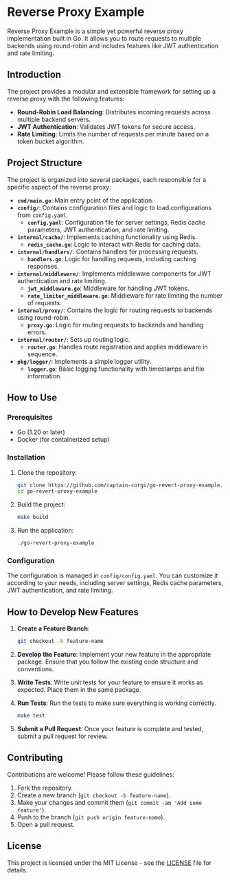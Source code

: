 # Reverse Proxy Example

Reverse Proxy Example is a simple yet powerful reverse proxy implementation built in Go. It allows you to route requests to multiple backends using round-robin and includes features like JWT authentication and rate limiting.

## Introduction

The project provides a modular and extensible framework for setting up a reverse proxy with the following features:

- **Round-Robin Load Balancing**: Distributes incoming requests across multiple backend servers.
- **JWT Authentication**: Validates JWT tokens for secure access.
- **Rate Limiting**: Limits the number of requests per minute based on a token bucket algorithm.

## Project Structure

The project is organized into several packages, each responsible for a specific aspect of the reverse proxy:

- **`cmd/main.go`**: Main entry point of the application.
- **`config/`**: Contains configuration files and logic to load configurations from `config.yaml`.
  - **`config.yaml`**: Configuration file for server settings, Redis cache parameters, JWT authentication, and rate limiting.
- **`internal/cache/`**: Implements caching functionality using Redis.
  - **`redis_cache.go`**: Logic to interact with Redis for caching data.
- **`internal/handlers/`**: Contains handlers for processing requests.
  - **`handlers.go`**: Logic for handling requests, including caching responses.
- **`internal/middleware/`**: Implements middleware components for JWT authentication and rate limiting.
  - **`jwt_middleware.go`**: Middleware for handling JWT tokens.
  - **`rate_limiter_middleware.go`**: Middleware for rate limiting the number of requests.
- **`internal/proxy/`**: Contains the logic for routing requests to backends using round-robin.
  - **`proxy.go`**: Logic for routing requests to backends and handling errors.
- **`internal/router/`**: Sets up routing logic.
  - **`router.go`**: Handles route registration and applies middleware in sequence.
- **`pkg/logger/`**: Implements a simple logger utility.
  - **`logger.go`**: Basic logging functionality with timestamps and file information.

## How to Use

### Prerequisites

- Go (1.20 or later)
- Docker (for containerized setup)

### Installation

1. Clone the repository:

   ```sh
   git clone https://github.com/captain-corgi/go-revert-proxy-example.git
   cd go-revert-proxy-example
   ```

2. Build the project:

   ```sh
   make build
   ```

3. Run the application:

   ```sh
   ./go-revert-proxy-example
   ```

### Configuration

The configuration is managed in `config/config.yaml`. You can customize it according to your needs, including server settings, Redis cache parameters, JWT authentication, and rate limiting.

## How to Develop New Features

1. **Create a Feature Branch**:

   ```sh
   git checkout -b feature-name
   ```

2. **Develop the Feature**:
   Implement your new feature in the appropriate package. Ensure that you follow the existing code structure and conventions.

3. **Write Tests**:
   Write unit tests for your feature to ensure it works as expected. Place them in the same package.

4. **Run Tests**:
   Run the tests to make sure everything is working correctly.

   ```sh
   make test
   ```

5. **Submit a Pull Request**:
   Once your feature is complete and tested, submit a pull request for review.

## Contributing

Contributions are welcome! Please follow these guidelines:

1. Fork the repository.
2. Create a new branch (`git checkout -b feature-name`).
3. Make your changes and commit them (`git commit -am 'Add some feature'`).
4. Push to the branch (`git push origin feature-name`).
5. Open a pull request.

## License

This project is licensed under the MIT License - see the [LICENSE](LICENSE) file for details.
